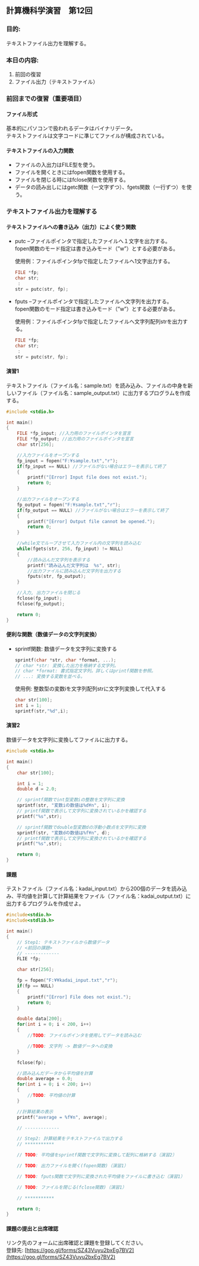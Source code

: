 ﻿## 計算機科学演習　第12回

### 目的:
テキストファイル出力を理解する。

### 本日の内容:
1. 前回の復習
2. ファイル出力（テキストファイル）

### 前回までの復習（重要項目）
#### ファイル形式
基本的にパソコンで扱われるデータはバイナリデータ。  
テキストファイルは文字コードに準じてファイルが構成されている。

#### テキストファイルの入力関数
- ファイルの入出力はFILE型を使う。
- ファイルを開くときにはfopen関数を使用する。
- ファイルを閉じる時にはfclose関数を使用する。
- データの読み出しにはgetc関数（一文字ずつ）、fgets関数（一行ずつ）を使う。

### テキストファイル出力を理解する
#### テキストファイルへの書き込み（出力）によく使う関数
- putc –ファイルポインタで指定したファイルへ１文字を出力する。  
fopen関数のモード指定は書き込みモード（”w”）とする必要がある。  

    使用例：ファイルポインタfpで指定したファイルへ1文字出力する。
    ```cpp
    FILE *fp;
    char str;
     :
    str = putc(str, fp);
    ```
- fputs –ファイルポインタで指定したファイルへ文字列を出力する。  
fopen関数のモード指定は書き込みモード（”w”）とする必要がある。  

    使用例：ファイルポインタfpで指定したファイルへ文字列配列strを出力する。
    ```cpp
    FILE *fp;
    char str;
     :
    str = putc(str, fp);
    ```
#### 演習1
テキストファイル（ファイル名：sample.txt）を読み込み、ファイルの中身を新しいファイル（ファイル名：sample_output.txt）に出力するプログラムを作成する。
```cpp
#include <stdio.h>

int main()
{
    FILE *fp_input; //入力用のファイルポインタを宣言
    FILE *fp_output; //出力用のファイルポインタを宣言
    char str[256];

    //入力ファイルをオープンする
    fp_input = fopen("F:¥sample.txt","r");
    if(fp_input == NULL) //ファイルがない場合はエラーを表示して終了
    {
        printf("[Error] Input file does not exist.");
        return 0;
    }

    //出力ファイルをオープンする
    fp_output = fopen("F:¥sample.txt","r");
    if(fp_output == NULL) //ファイルがない場合はエラーを表示して終了
    {
        printf("[Error] Output file cannot be opened.");
        return 0;
    }

    //while文でループさせて入力ファイル内の文字列を読み込む
    while(fgets(str, 256, fp_input) != NULL)
    {
        //読み込んだ文字列を表示する
        printf("読み込んだ文字列は  %s", str);
        //出力ファイルに読み込んだ文字列を出力する
        fputs(str, fp_output);
    }

    //入力, 出力ファイルを閉じる
    fclose(fp_input);
    fclose(fp_output);

    return 0;
}
```
#### 便利な関数（数値データの文字列変換）

- sprintf関数: 数値データを文字列に変換する
  ```cpp
  sprintf(char *str, char *format, ...);
  // char *str: 変換した出力を格納する文字列。
  // char *format: 書式指定文字列。詳しくはprintf関数を参照。
  // ...: 変換する変数を並べる。
  ```  
    使用例: 整数型の変数iを文字列配列strに文字列変換して代入する
    ```cpp
    char str[100];
    int i = 1;
    sprintf(str,"%d",i);
    ```

#### 演習2
数値データを文字列に変換してファイルに出力する。
```cpp
#include <stdio.h>

int main()
{
    char str[100];

    int i = 1;
    double d = 2.0;

    // sprintf関数でint型変数iの整数を文字列に変換
    sprintf(str, "変数iの数値は%d¥n", i);
    // printf関数で表示して文字列に変換されているかを確認する
    printf("%s",str);

    // sprintf関数でdouble型変数dの浮動小数点を文字列に変換
    sprintf(str, "変数dの数値は%f¥n", d);
    // printf関数で表示して文字列に変換されているかを確認する
    printf("%s",str);

    return 0;
}
```

#### 課題
テストファイル（ファイル名：kadai_input.txt）から200個のデータを読み込み、平均値を計算して計算結果をファイル（ファイル名：kadai_output.txt）に出力するプログラムを作成せよ。

```cpp
#include<stdio.h>
#include<stdlib.h>

int main()
{
    // Step1: テキストファイルから数値データ
    // <前回の課題>
    // -------------
    FLIE *fp;

    char str[256];

    fp = fopen("F:¥¥kadai_input.txt","r");
    if(fp == NULL) 
    {
        printf("[Error] File does not exist.");
        return 0;
    }

    double data[200];
    for(int i = 0; i < 200, i++)
    {
        //TODO: ファイルポインタを使用してデータを読み込む

        //TODO: 文字列 -> 数値データへの変換
    }

    fclose(fp);

    //読み込んだデータから平均値を計算
    double average = 0.0;
    for(int i = 0; i < 200; i++)
    {
        //TODO: 平均値の計算
    }

    //計算結果の表示
    printf("average = %f¥n", average);

    // -------------

    // Step2: 計算結果をテキストファイルで出力する
    // ***********

    // TODO: 平均値をsprintf関数で文字列に変換して配列に格納する（演習2）

    // TODO: 出力ファイルを開く(fopen関数)（演習1）

    // TODO: fputs関数で文字列に変換された平均値をファイルに書き込む（演習1）

    // TODO: ファイルを閉じる(fclose関数)（演習1）

    // ***********

    return 0;
}
```

#### 課題の提出と出席確認
リンク先のフォームに出席確認と課題を登録してください。  
登録先: [https://goo.gl/forms/SZ43Vuyu2bxEg7BV2](https://goo.gl/forms/SZ43Vuyu2bxEg7BV2)